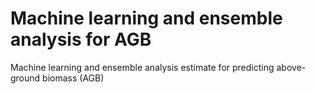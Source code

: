 # Machine learning and ensemble analysis for AGB
Machine learning and ensemble analysis estimate for predicting above-ground biomass (AGB)
